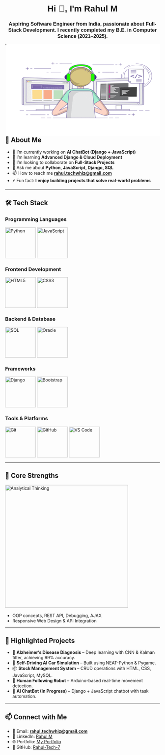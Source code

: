 <!-- Header Section -->
<h1 align="center"><font face="Arial">Hi 👋, I'm Rahul M</font></h1>
<h3 align="center"><font face="Arial">Aspiring Software Engineer from India, passionate about Full-Stack Development. I recently completed my B.E. in Computer Science (2021–2025).</font></h3>

<!-- GIF -->
<img align="right" height="300" width="500" src="https://raw.githubusercontent.com/mikonoid/mikonoid/main/images/gifs/coder3.gif" />

---

## 🚀 About Me
- 🔭 I’m currently working on **AI ChatBot (Django + JavaScript)**  
- 🌱 I’m learning **Advanced Django & Cloud Deployment**  
- 👯 I’m looking to collaborate on **Full-Stack Projects**  
- 💬 Ask me about **Python, JavaScript, Django, SQL**  
- 📫 How to reach me **[rahul.techwhiz@gmail.com](mailto:rahul.techwhiz@gmail.com)**  
- ⚡ Fun fact: **I enjoy building projects that solve real-world problems**  

---

## 🛠️ Tech Stack

### Programming Languages
<p>
  <img src="https://media.giphy.com/media/KAq5w47R9rmTuvWOWa/giphy.gif" width="100" height="100" title="Python"/>
  <img src="https://media.giphy.com/media/ln7z2eWriiQAllfVcn/giphy.gif" width="100" height="100" title="JavaScript"/>
</p>

### Frontend Development
<p>
  <img src="https://media.giphy.com/media/XAxylRMCdpbEWUAvr8/giphy.gif" width="100" height="100" title="HTML5"/>
  <img src="https://media.giphy.com/media/fsEaZldNC8A1PJ3mwp/giphy.gif" width="100" height="100" title="CSS3"/>
</p>

### Backend & Database
<p>
  <img src="https://editor.analyticsvidhya.com/uploads/36882wired1.gif" width="100" height="100" title="SQL"/>
  <img src="https://img.icons8.com/color/48/oracle-logo.png" width="100" height="100" title="Oracle"/>
</p>

### Frameworks
<p>
  <img src="https://maxmautner.com/public/images/django.gif" width="100" height="100" title="Django"/>
  <img src="https://blogs.purecode.ai/blogs/wp-content/uploads/2023/12/giphy-6.gif" width="100" height="100" title="Bootstrap"/>
</p>

### Tools & Platforms
<p>
  <img src="https://media.giphy.com/media/kH1DBkPNyZPOk0BxrM/giphy.gif" width="100" height="100" title="Git"/>
  <img src="https://media.giphy.com/media/KzJkzjggfGN5Py6nkT/giphy.gif" width="100" height="100" title="GitHub"/>
  <img src="https://media.giphy.com/media/IdyAQJVN2kVPNUrojM/giphy.gif" width="100" height="100" title="VS Code"/>
</p>

---

## 🧠 Core Strengths
<p>
  <img src="https://i0.wp.com/www.sciencenews.org/wp-content/uploads/2023/04/040823_chatgpt_feat.gif?fit=1024%2C576&ssl=1" width="400" height="400" title="Analytical Thinking"/>
</p>

- OOP concepts, REST API, Debugging, AJAX  
- Responsive Web Design & API Integration  

---

## 📌 Highlighted Projects
- 🧠 **Alzheimer’s Disease Diagnosis** – Deep learning with CNN & Kalman filter, achieving 99% accuracy.  
- 🚗 **Self-Driving AI Car Simulation** – Built using NEAT-Python & Pygame.  
- 📦 **Stock Management System** – CRUD operations with HTML, CSS, JavaScript, MySQL.  
- 🤖 **Human Following Robot** – Arduino-based real-time movement detection.  
- 💬 **AI ChatBot (In Progress)** – Django + JavaScript chatbot with task automation.  

---

## 📫 Connect with Me
- 📧 Email: **[rahul.techwhiz@gmail.com](mailto:rahul.techwhiz@gmail.com)**  
- 💼 LinkedIn: [Rahul M](https://www.linkedin.com/in/rahul-m-06268b235/)  
- 🌐 Portfolio: [My Portfolio](https://ra1434207.wixsite.com/rahul)  
- 🐙 GitHub: [Rahul-Tech-7](https://github.com/Rahul-Tech-7)  
